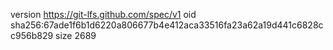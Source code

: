 version https://git-lfs.github.com/spec/v1
oid sha256:67ade1f6b1d6220a806677b4e412aca33516fa23a62a19d441c6828cc956b829
size 2689
